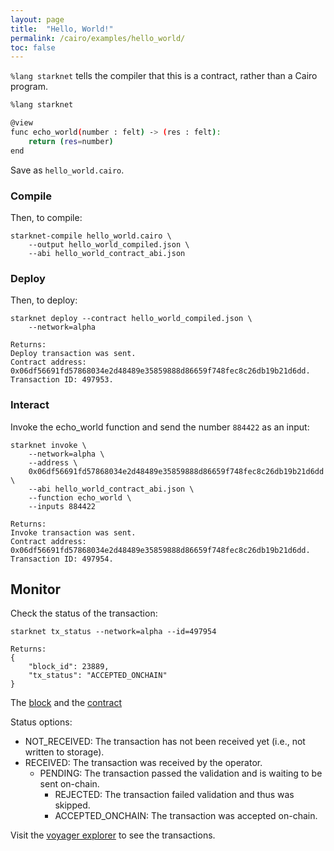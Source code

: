 ```yaml
---
layout: page
title:  "Hello, World!"
permalink: /cairo/examples/hello_world/
toc: false
---
```



`%lang starknet` tells the compiler that this is a contract,
rather than a Cairo program.
```sh
%lang starknet

@view
func echo_world(number : felt) -> (res : felt):
    return (res=number)
end
```
Save as `hello_world.cairo`.
### Compile

Then, to compile:
```
starknet-compile hello_world.cairo \
    --output hello_world_compiled.json \
    --abi hello_world_contract_abi.json
```
### Deploy

Then, to deploy:
```
starknet deploy --contract hello_world_compiled.json \
    --network=alpha

Returns:
Deploy transaction was sent.
Contract address:  0x06df56691fd57868034e2d48489e35859888d86659f748fec8c26db19b21d6dd.
Transaction ID: 497953.
```
### Interact

Invoke the echo_world function and send the number
`884422` as an input:

```
starknet invoke \
    --network=alpha \
    --address \
    0x06df56691fd57868034e2d48489e35859888d86659f748fec8c26db19b21d6dd \
    --abi hello_world_contract_abi.json \
    --function echo_world \
    --inputs 884422

Returns:
Invoke transaction was sent.
Contract address: 0x06df56691fd57868034e2d48489e35859888d86659f748fec8c26db19b21d6dd.
Transaction ID: 497954.
```

## Monitor

Check the status of the transaction:

```
starknet tx_status --network=alpha --id=497954

Returns:
{
    "block_id": 23889,
    "tx_status": "ACCEPTED_ONCHAIN"
}
```
The [block](https://voyager.online/block/23889) and the
[contract](https://voyager.online/contract/0x6df56691fd57868034e2d48489e35859888d86659f748fec8c26db19b21d6dd#state)

Status options:

- NOT_RECEIVED: The transaction has not been received yet (i.e., not written to storage).
- RECEIVED: The transaction was received by the operator.
    - PENDING: The transaction passed the validation and is waiting to be sent on-chain.
        - REJECTED: The transaction failed validation and thus was skipped.
        - ACCEPTED_ONCHAIN: The transaction was accepted on-chain.




Visit the [voyager explorer](https://voyager.online/) to see the transactions.